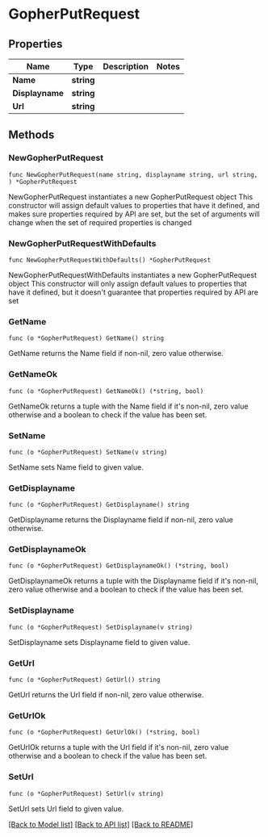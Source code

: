 # GopherPutRequest

## Properties

Name | Type | Description | Notes
------------ | ------------- | ------------- | -------------
**Name** | **string** |  | 
**Displayname** | **string** |  | 
**Url** | **string** |  | 

## Methods

### NewGopherPutRequest

`func NewGopherPutRequest(name string, displayname string, url string, ) *GopherPutRequest`

NewGopherPutRequest instantiates a new GopherPutRequest object
This constructor will assign default values to properties that have it defined,
and makes sure properties required by API are set, but the set of arguments
will change when the set of required properties is changed

### NewGopherPutRequestWithDefaults

`func NewGopherPutRequestWithDefaults() *GopherPutRequest`

NewGopherPutRequestWithDefaults instantiates a new GopherPutRequest object
This constructor will only assign default values to properties that have it defined,
but it doesn't guarantee that properties required by API are set

### GetName

`func (o *GopherPutRequest) GetName() string`

GetName returns the Name field if non-nil, zero value otherwise.

### GetNameOk

`func (o *GopherPutRequest) GetNameOk() (*string, bool)`

GetNameOk returns a tuple with the Name field if it's non-nil, zero value otherwise
and a boolean to check if the value has been set.

### SetName

`func (o *GopherPutRequest) SetName(v string)`

SetName sets Name field to given value.


### GetDisplayname

`func (o *GopherPutRequest) GetDisplayname() string`

GetDisplayname returns the Displayname field if non-nil, zero value otherwise.

### GetDisplaynameOk

`func (o *GopherPutRequest) GetDisplaynameOk() (*string, bool)`

GetDisplaynameOk returns a tuple with the Displayname field if it's non-nil, zero value otherwise
and a boolean to check if the value has been set.

### SetDisplayname

`func (o *GopherPutRequest) SetDisplayname(v string)`

SetDisplayname sets Displayname field to given value.


### GetUrl

`func (o *GopherPutRequest) GetUrl() string`

GetUrl returns the Url field if non-nil, zero value otherwise.

### GetUrlOk

`func (o *GopherPutRequest) GetUrlOk() (*string, bool)`

GetUrlOk returns a tuple with the Url field if it's non-nil, zero value otherwise
and a boolean to check if the value has been set.

### SetUrl

`func (o *GopherPutRequest) SetUrl(v string)`

SetUrl sets Url field to given value.



[[Back to Model list]](../README.md#documentation-for-models) [[Back to API list]](../README.md#documentation-for-api-endpoints) [[Back to README]](../README.md)



